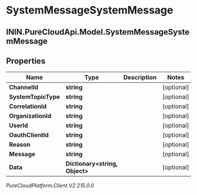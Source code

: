 # SystemMessageSystemMessage

## ININ.PureCloudApi.Model.SystemMessageSystemMessage

## Properties

|Name | Type | Description | Notes|
|------------ | ------------- | ------------- | -------------|
| **ChannelId** | **string** |  | [optional] |
| **SystemTopicType** | **string** |  | [optional] |
| **CorrelationId** | **string** |  | [optional] |
| **OrganizationId** | **string** |  | [optional] |
| **UserId** | **string** |  | [optional] |
| **OauthClientId** | **string** |  | [optional] |
| **Reason** | **string** |  | [optional] |
| **Message** | **string** |  | [optional] |
| **Data** | **Dictionary&lt;string, Object&gt;** |  | [optional] |



_PureCloudPlatform.Client.V2 215.0.0_
